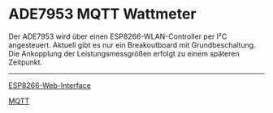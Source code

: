 # ADE7953 MQTT Wattmeter

Der ADE7953 wird über einen ESP8266-WLAN-Controller per I²C angesteuert.
Aktuell gibt es nur ein Breakoutboard mit Grundbeschaltung. 
Die Ankopplung der Leistungsmessgrößen erfolgt zu einem späteren Zeitpunkt.

***

[ESP8266-Web-Interface](https://github.com/Pfannex/ADE7953_Breakoutboard/wiki/ESP8266-Web-Interface)

[MQTT](https://github.com/Pfannex/ADE7953_Breakoutboard/wiki/ADE7953-MQTT-Wattmeter)



